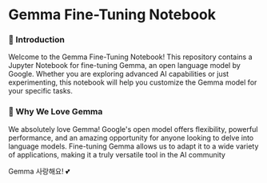 # Gemma Fine-Tuning Notebook

### 🌟 Introduction
Welcome to the Gemma Fine-Tuning Notebook! This repository contains a Jupyter Notebook for fine-tuning Gemma, an open language model by Google. Whether you are exploring advanced AI capabilities or just experimenting, this notebook will help you customize the Gemma model for your specific tasks.

### 💖 Why We Love Gemma
We absolutely love Gemma! Google's open model offers flexibility, powerful performance, and an amazing opportunity for anyone looking to delve into language models. Fine-tuning Gemma allows us to adapt it to a wide variety of applications, making it a truly versatile tool in the AI community

Gemma 사랑해요! 💕
